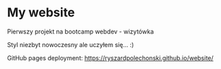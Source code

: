 # My website

Pierwszy projekt na bootcamp webdev - wizytówka

Styl niezbyt nowoczesny ale uczyłem się... :)

GitHub pages deployment:
https://ryszardpolechonski.github.io/website/
